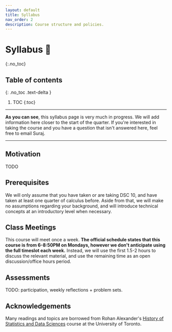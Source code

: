 ```yaml
---
layout: default
title: Syllabus
nav_order: 2
description: Course structure and policies.
---
```


# Syllabus 📖
{:.no_toc}

## Table of contents
{: .no_toc .text-delta }

1. TOC
{:toc}

---

**As you can see**, this syllabus page is very much in progress. We will add information here closer to the start of the quarter. If you're interested in taking the course and you have a question that isn't answered here, feel free to email Suraj.

---

## Motivation

TODO

## Prerequisites

We will only assume that you have taken or are taking DSC 10, and have taken at least one quarter of calculus before. Aside from that, we will make no assumptions regarding your background, and will introduce technical concepts at an introductory level when necessary.

## Class Meetings

This course will meet once a week. **The official schedule states that this course is from 6-8:50PM on Mondays, however we don't anticipate using the full timeslot each week.** Instead, we will use the first 1.5-2 hours to discuss the relevant material, and use the remaining time as an open discussion/office hours period.

## Assessments

TODO: participation, weekly reflections + problem sets.

## Acknowledgements

Many readings and topics are borrowed from Rohan Alexander's [History of Statistics and Data Sciences](https://rohanalexander.com/history_of_the_data_sciences.html) course at the University of Toronto.